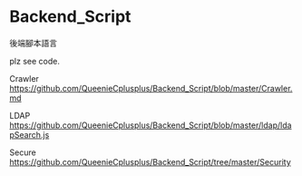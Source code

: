 # Backend_Script
後端腳本語言

plz see code.

Crawler https://github.com/QueenieCplusplus/Backend_Script/blob/master/Crawler.md

LDAP https://github.com/QueenieCplusplus/Backend_Script/blob/master/ldap/ldapSearch.js

Secure
https://github.com/QueenieCplusplus/Backend_Script/tree/master/Security
